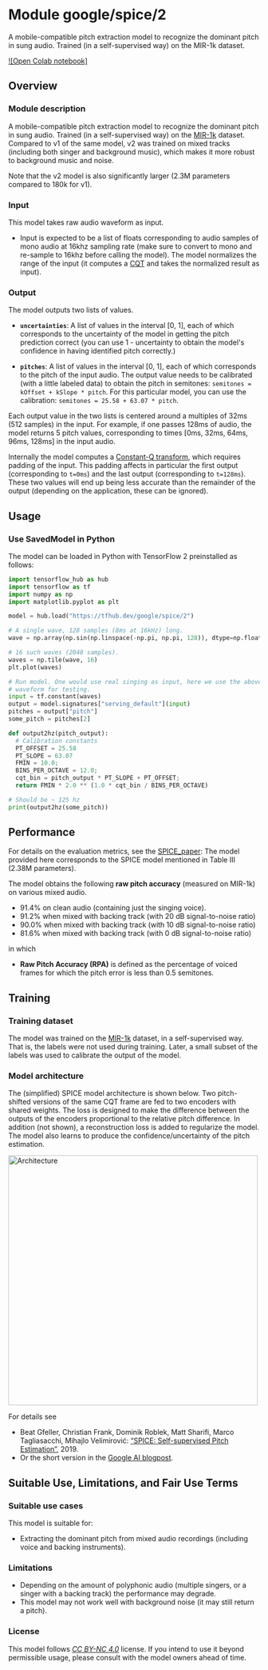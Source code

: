 # Module google/spice/2

A mobile-compatible pitch extraction model to recognize the dominant pitch in
sung audio. Trained (in a self-supervised way) on the MIR-1k dataset.

<!-- module-type: audio-pitch-extraction -->
<!-- fine-tunable: false -->
<!-- format: saved_model -->
<!-- interactive-model-name: spice -->

[![Open Colab notebook]](https://colab.research.google.com/github/tensorflow/hub/blob/master/examples/colab/spice.ipynb)

## Overview

### Module description

A mobile-compatible pitch extraction model to recognize the dominant pitch in
sung audio. Trained (in a self-supervised way) on the
[MIR-1k](https://sites.google.com/site/unvoicedsoundseparation/mir-1k) dataset.
Compared to v1 of the same model, v2 was trained on mixed tracks (including both
singer and background music), which makes it more robust to background music and
noise.

Note that the v2 model is also significantly larger (2.3M parameters compared to
180k for v1).

### Input

This model takes raw audio waveform as input.

*   Input is expected to be a list of floats corresponding to audio samples of
    mono audio at 16khz sampling rate (make sure to convert to mono and
    re-sample to 16khz before calling the model). The model normalizes the range
    of the input (it computes a
    [CQT](https://en.wikipedia.org/wiki/Constant-Q_transform) and takes the
    normalized result as input).

### Output

The model outputs two lists of values.

*   **`uncertainties`**: A list of values in the interval [0, 1], each of which
    corresponds to the uncertainty of the model in getting the pitch prediction
    correct (you can use 1 - uncertainty to obtain the model's confidence in
    having identified pitch correctly.)

*   **`pitches`**: A list of values in the interval [0, 1], each of which
    corresponds to the pitch of the input audio. The output value needs to be
    calibrated (with a little labeled data) to obtain the pitch in semitones:
    `semitones = kOffset + kSlope * pitch`. For this particular model, you can
    use the calibration: `semitones = 25.58 + 63.07 * pitch`.

Each output value in the two lists is centered around a multiples of 32ms (512
samples) in the input. For example, if one passes 128ms of audio, the model
returns 5 pitch values, corresponding to times [0ms, 32ms, 64ms, 96ms, 128ms] in
the input audio.

Internally the model computes a
[Constant-Q transform](https://en.wikipedia.org/wiki/Constant-Q_transform),
which requires padding of the input. This padding affects in particular the
first output (corresponding to `t=0ms`) and the last output (corresponding to
`t=128ms`). These two values will end up being less accurate than the remainder
of the output (depending on the application, these can be ignored).

## Usage

### Use SavedModel in Python

The model can be loaded in Python with TensorFlow 2 preinstalled as follows:

```python
import tensorflow_hub as hub
import tensorflow as tf
import numpy as np
import matplotlib.pyplot as plt

model = hub.load("https://tfhub.dev/google/spice/2")

# A single wave, 128 samples (8ms at 16kHz) long.
wave = np.array(np.sin(np.linspace(-np.pi, np.pi, 128)), dtype=np.float32)

# 16 such waves (2048 samples).
waves = np.tile(wave, 16)
plt.plot(waves)

# Run model. One would use real singing as input, here we use the above
# waveform for testing.
input = tf.constant(waves)
output = model.signatures["serving_default"](input)
pitches = output["pitch"]
some_pitch = pitches[2]

def output2hz(pitch_output):
  # Calibration constants
  PT_OFFSET = 25.58
  PT_SLOPE = 63.07
  FMIN = 10.0;
  BINS_PER_OCTAVE = 12.0;
  cqt_bin = pitch_output * PT_SLOPE + PT_OFFSET;
  return FMIN * 2.0 ** (1.0 * cqt_bin / BINS_PER_OCTAVE)

# Should be ~ 125 hz
print(output2hz(some_pitch))
```

## Performance

For details on the evaluation metrics, see the
[SPICE_paper](https://arxiv.org/abs/1910.11664): The model provided here
corresponds to the SPICE model mentioned in Table III (2.38M parameters).

The model obtains the following **raw pitch accuracy** (measured on MIR-1k) on
various mixed audio.

*   91.4% on clean audio (containing just the singing voice).
*   91.2% when mixed with backing track (with 20 dB signal-to-noise ratio)
*   90.0% when mixed with backing track (with 10 dB signal-to-noise ratio)
*   81.6% when mixed with backing track (with 0 dB signal-to-noise ratio)

in which

*   **Raw Pitch Accuracy (RPA)** is defined as the percentage of voiced frames
    for which the pitch error is less than 0.5 semitones.

## Training

### Training dataset

The model was trained on the
[MIR-1k](https://sites.google.com/site/unvoicedsoundseparation/mir-1k) dataset,
in a self-supervised way. That is, the labels were not used during training.
Later, a small subset of the labels was used to calibrate the output of the
model.

### Model architecture

The (simplified) SPICE model architecture is shown below. Two pitch-shifted
versions of the same CQT frame are fed to two encoders with shared weights. The
loss is designed to make the difference between the outputs of the encoders
proportional to the relative pitch difference. In addition (not shown), a
reconstruction loss is added to regularize the model. The model also learns to
produce the confidence/uncertainty of the pitch estimation.

<div width:500 text-align:"center">
<img src="https://1.bp.blogspot.com/-cHsSiIoMqQ0/XcyfHjk07dI/AAAAAAAAE88/aQVUDIYeIZEJc3yYa9nzbxGr6kF5GisZACEwYBhgL/s1600/image2.png" alt="Architecture" width="500">
</div>

For details see

*   Beat Gfeller, Christian Frank, Dominik Roblek, Matt Sharifi, Marco
    Tagliasacchi, Mihajlo Velimirović:
    [“SPICE: Self-supervised Pitch Estimation”](https://arxiv.org/abs/1910.11664), 2019.
*   Or the short version in the
    [Google AI blogpost](http://ai.googleblog.com/2019/11/spice-self-supervised-pitch-estimation.html).

## Suitable Use, Limitations, and Fair Use Terms

### Suitable use cases

This model is suitable for:

*   Extracting the dominant pitch from mixed audio recordings (including voice
    and backing instruments).

### Limitations

*   Depending on the amount of polyphonic audio (multiple singers, or a singer
    with a backing track) the performance may degrade.
*   This model may not work well with background noise (it may still return a
    pitch).

### License

This model follows
*[CC BY-NC 4.0](https://creativecommons.org/licenses/by-nc/4.0/)* license. If
you intend to use it beyond permissible usage, please consult with the model
owners ahead of time.
